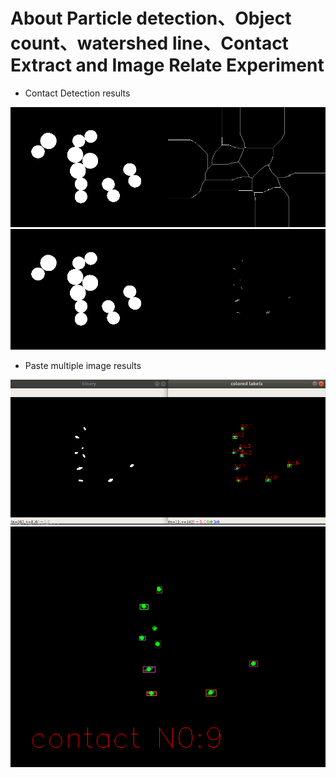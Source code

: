 # About Particle detection、Object count、watershed line、Contact Extract and Image Relate Experiment

- Contact Detection results
<p align='left'>  
  <img src='data/image/binary image & watershed line.png' width='800'/>
  <img src='data/image/src & touch result.png' width='800'/>
</p>

- Paste multiple image results
<p align='left'>  
  <img src='data/image/count_contact.png' width='600'/>
  <img src='data/image/show_count_contact.png' width='600'/>
</p>


